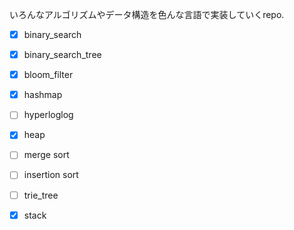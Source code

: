 いろんなアルゴリズムやデータ構造を色んな言語で実装していくrepo.

- [x] binary_search
- [x] binary_search_tree
- [x] bloom_filter
- [x] hashmap
- [ ] hyperloglog
- [x] heap
- [ ] merge sort
- [ ] insertion sort
- [ ] trie_tree
- [x] stack
 